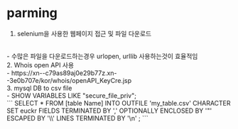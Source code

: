# parming


1. selenium을 사용한 웹페이지 접근 및 파일 다운로드
</br>
- 수많은 파일을 다운로드하는경우 urlopen, urllib 사용하는것이 효율적임
</br>
2. Whois open API 사용 
</br>
- https://xn--c79as89aj0e29b77z.xn--3e0b707e/kor/whois/openAPI_KeyCre.jsp
</br>
3. mysql DB to csv file
</br>
- SHOW VARIABLES LIKE "secure_file_priv";
</br>
```
SELECT * FROM [table Name]
INTO OUTFILE 'my_table.csv'
CHARACTER SET euckr
FIELDS TERMINATED BY ',' OPTIONALLY ENCLOSED BY '"'
ESCAPED BY '\\'
LINES TERMINATED BY '\n' ;
```
